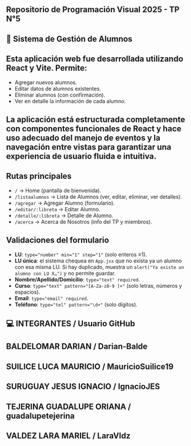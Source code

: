 ## Repositorio de Programación Visual 2025 - TP N°5
## 📝 Sistema de Gestión de Alumnos

## Esta aplicación web fue desarrollada utilizando **React** y **Vite**. Permite:
- Agregar nuevos alumnos.
- Editar datos de alumnos existentes.
- Eliminar alumnos (con confirmación).
- Ver en detalle la información de cada alumno.

## La aplicación está estructurada completamente con componentes funcionales de React y hace uso adecuado del manejo de eventos y la navegación entre vistas para garantizar una experiencia de usuario fluida e intuitiva.

## Rutas principales

- `/` → Home (pantalla de bienvenida).
- `/listaalumnos` → Lista de Alumnos (ver, editar, eliminar, ver detalles).
- `/agregar` → Agregar Alumno (formulario).
- `/editar/:libreta` → Editar Alumno.
- `/detalle/:libreta` → Detalle de Alumno.
- `/acerca` → Acerca de Nosotros (info del TP y miembros).

## Validaciones del formulario

- **LU**: `type="number" min="1" step="1"` (solo enteros ≥1).
- **LU única**: el sistema chequea en `App.jsx` que no exista ya un alumno con esa misma LU. Si hay duplicado, muestra un `alert("Ya existe un alumno con LU X…")` y no permite guardar.
- **Nombre/Apellido/Domicilio**: `type="text" required`.
- **Curso**: `type="text" pattern="[A-Za-z0-9 ]+"` (solo letras, números y espacios).
- **Email**: `type="email" required`.
- **Teléfono**: `type="tel" pattern="\d+"` (solo dígitos).

## 💻 INTEGRANTES / Usuario GitHub
## BALDELOMAR DARIAN / Darian-Balde
## SUILICE LUCA MAURICIO / MauricioSuilice19
## SURUGUAY JESUS IGNACIO / IgnacioJES
## TEJERINA GUADALUPE ORIANA / guadalupetejerina
## VALDEZ LARA MARIEL / LaraVldz



